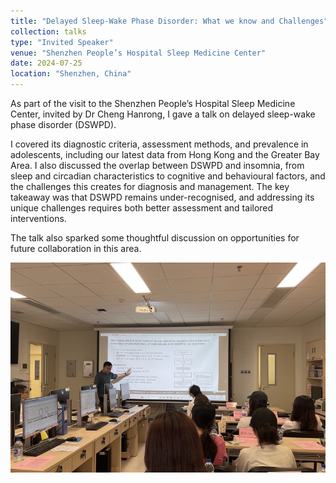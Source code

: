 ```yaml
---
title: "Delayed Sleep-Wake Phase Disorder: What we know and Challenges"
collection: talks
type: "Invited Speaker"
venue: "Shenzhen People’s Hospital Sleep Medicine Center"
date: 2024-07-25
location: "Shenzhen, China"
---
```

As part of the visit to the Shenzhen People’s Hospital Sleep Medicine Center, invited by Dr Cheng Hanrong, I gave a talk on delayed sleep-wake phase disorder (DSWPD). 

I covered its diagnostic criteria, assessment methods, and prevalence in adolescents, including our latest data from Hong Kong and the Greater Bay Area. I also discussed the overlap between DSWPD and insomnia, from sleep and circadian characteristics to cognitive and behavioural factors, and the challenges this creates for diagnosis and management. The key takeaway was that DSWPD remains under-recognised, and addressing its unique challenges requires both better assessment and tailored interventions.

The talk also sparked some thoughtful discussion on opportunities for future collaboration in this area.

![](/images/talks/Talk_20240725.jpg)
